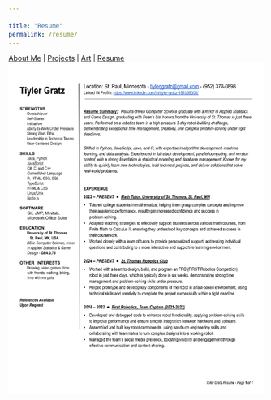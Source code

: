 ```yaml
---

title: "Resume"
permalink: /resume/
---
```


[About Me](/index.md/) | [Projects](/Projects.md/) | [Art](/Art.md/) | [Resume](/Resume.md/) 
![Resume](assets/TiylerGratzResume)
